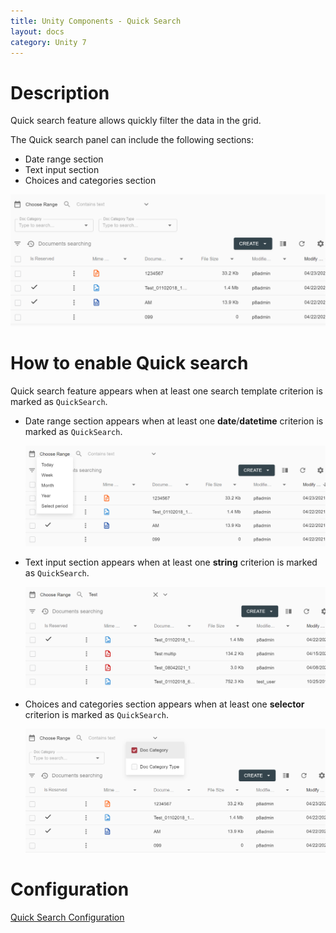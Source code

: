 ```yaml
---
title: Unity Components - Quick Search
layout: docs
category: Unity 7
---
```

# Description

Quick search feature allows quickly filter the data in the grid.

The Quick search panel can include the following sections:

- Date range section
- Text input section
- Choices and categories section

![Quick Search](quick-search/images/quick_search.png)

# How to enable Quick search

Quick search feature appears when at least one search template criterion is marked as `QuickSearch`.

- Date range section appears when at least one **date**/**datetime** criterion is marked as `QuickSearch`.

    ![Quick Search Date Range](quick-search/images/quick_search_date_range.png)

- Text input section appears when at least one **string** criterion is marked as `QuickSearch`.

    ![Quick Search Text Input](quick-search/images/quick_search_text_input.png)

- Choices and categories section appears when at least one **selector** criterion is marked as `QuickSearch`.

    ![Quick Search Selector](quick-search/images/quick_search_selector.png)

# Configuration

[Quick Search Configuration](../../configuration/search-templates.md#quick-search-criteria)